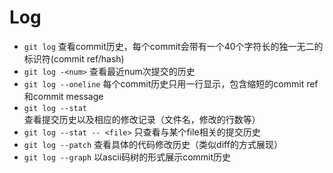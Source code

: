 # Log

* `git log` 查看commit历史，每个commit会带有一个40个字符长的独一无二的标识符(commit ref/hash)
* `git log -<num>` 查看最近num次提交的历史
* `git log --oneline` 每个commit历史只用一行显示，包含缩短的commit ref和commit message
* `git log --stat` 查看提交历史以及相应的修改记录（文件名，修改的行数等）
* `git log --stat -- <file>` 只查看与某个file相关的提交历史
* `git log --patch` 查看具体的代码修改历史（类似diff的方式展现）
* `git log --graph` 以ascii码树的形式展示commit历史

